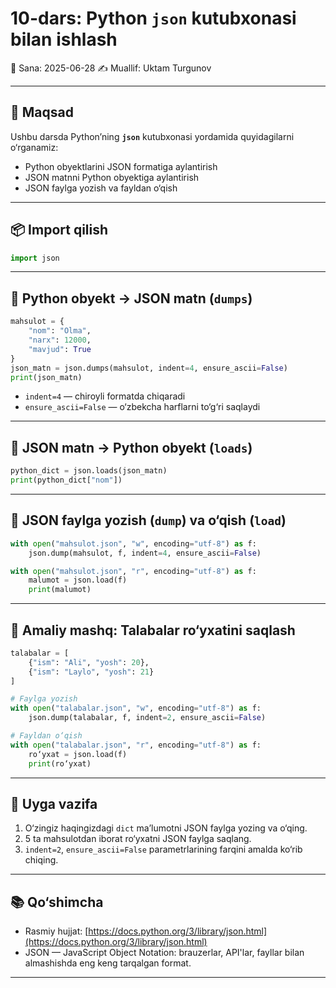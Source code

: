 # 10-dars: Python `json` kutubxonasi bilan ishlash

📅 Sana: 2025-06-28
✍️ Muallif: Uktam Turgunov

---

## 🎯 Maqsad

Ushbu darsda Python’ning **`json`** kutubxonasi yordamida quyidagilarni o‘rganamiz:

* Python obyektlarini JSON formatiga aylantirish
* JSON matnni Python obyektiga aylantirish
* JSON faylga yozish va fayldan o‘qish

---

## 📦 Import qilish

```python
import json
```

---

## 🔁 Python obyekt → JSON matn (`dumps`)

```python
mahsulot = {
    "nom": "Olma",
    "narx": 12000,
    "mavjud": True
}
json_matn = json.dumps(mahsulot, indent=4, ensure_ascii=False)
print(json_matn)
```

* `indent=4` — chiroyli formatda chiqaradi
* `ensure_ascii=False` — o‘zbekcha harflarni to‘g‘ri saqlaydi

---

## 🔁 JSON matn → Python obyekt (`loads`)

```python
python_dict = json.loads(json_matn)
print(python_dict["nom"])
```

---

## 📁 JSON faylga yozish (`dump`) va o‘qish (`load`)

```python
with open("mahsulot.json", "w", encoding="utf-8") as f:
    json.dump(mahsulot, f, indent=4, ensure_ascii=False)

with open("mahsulot.json", "r", encoding="utf-8") as f:
    malumot = json.load(f)
    print(malumot)
```

---

## 🧪 Amaliy mashq: Talabalar ro‘yxatini saqlash

```python
talabalar = [
    {"ism": "Ali", "yosh": 20},
    {"ism": "Laylo", "yosh": 21}
]

# Faylga yozish
with open("talabalar.json", "w", encoding="utf-8") as f:
    json.dump(talabalar, f, indent=2, ensure_ascii=False)

# Fayldan o‘qish
with open("talabalar.json", "r", encoding="utf-8") as f:
    ro‘yxat = json.load(f)
    print(ro‘yxat)
```

---

## 📝 Uyga vazifa

1. O‘zingiz haqingizdagi `dict` ma’lumotni JSON faylga yozing va o‘qing.
2. 5 ta mahsulotdan iborat ro‘yxatni JSON faylga saqlang.
3. `indent=2`, `ensure_ascii=False` parametrlarining farqini amalda ko‘rib chiqing.

---

## 📚 Qo‘shimcha

* Rasmiy hujjat: [https://docs.python.org/3/library/json.html](https://docs.python.org/3/library/json.html)
* JSON — JavaScript Object Notation: brauzerlar, API'lar, fayllar bilan almashishda eng keng tarqalgan format.

---
